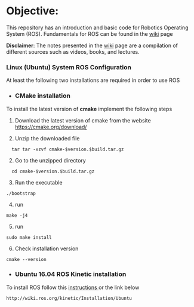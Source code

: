 # Objective:

This repository has an introduction and basic code for Robotics Operating System (ROS). Fundamentals for ROS can be found in the [wiki](https://github.com/ruizhermes/linux-robotics-how-to/wiki) page


**Disclaimer**:
The notes presented in the [wiki](https://github.com/ruizhermes/linux-robotics-how-to/wiki) page are a compilation of different sources such as videos, books, and lectures.


### Linux (Ubuntu) System ROS Configuration

At least the following two installations are required in order to use ROS 

- ### CMake installation 

To install the latest version of **cmake** implement the following steps

1. Download the latest version of cmake from the website
https://cmake.org/download/

1. Unzip the downloaded file
```
  tar tar -xzvf cmake-$version.$build.tar.gz
```
2. Go to the unzipped directory 
```
  cd cmake-$version.$build.tar.gz
```
 
3. Run the executable
```
./bootstrap
```
4. run 
```
make -j4
```
5. run
```
sudo make install
```
6. Check installation version
```
cmake --version
 ```
 
- ### Ubuntu 16.04 ROS Kinetic installation
 
 To install ROS follow this [instructions ](http://wiki.ros.org/kinetic/Installation/Ubuntu) or the link below
 ```
 http://wiki.ros.org/kinetic/Installation/Ubuntu
 ```
